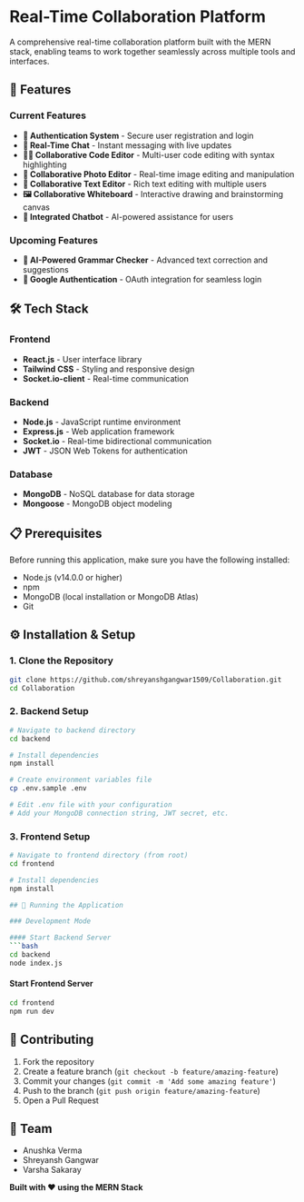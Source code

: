 # Real-Time Collaboration Platform

A comprehensive real-time collaboration platform built with the MERN stack, enabling teams to work together seamlessly across multiple tools and interfaces.

## 🚀 Features

### Current Features
- **🔐 Authentication System** - Secure user registration and login
- **💬 Real-Time Chat** - Instant messaging with live updates
- **👨‍💻 Collaborative Code Editor** - Multi-user code editing with syntax highlighting
- **🎨 Collaborative Photo Editor** - Real-time image editing and manipulation
- **📝 Collaborative Text Editor** - Rich text editing with multiple users
- **🖼️ Collaborative Whiteboard** - Interactive drawing and brainstorming canvas
- **🤖 Integrated Chatbot** - AI-powered assistance for users

### Upcoming Features
- **📝 AI-Powered Grammar Checker** - Advanced text correction and suggestions
- **🔑 Google Authentication** - OAuth integration for seamless login

## 🛠️ Tech Stack

### Frontend
- **React.js** - User interface library
- **Tailwind CSS** - Styling and responsive design
- **Socket.io-client** - Real-time communication

### Backend
- **Node.js** - JavaScript runtime environment
- **Express.js** - Web application framework
- **Socket.io** - Real-time bidirectional communication
- **JWT** - JSON Web Tokens for authentication

### Database
- **MongoDB** - NoSQL database for data storage
- **Mongoose** - MongoDB object modeling

## 📋 Prerequisites

Before running this application, make sure you have the following installed:

- Node.js (v14.0.0 or higher)
- npm
- MongoDB (local installation or MongoDB Atlas)
- Git

## ⚙️ Installation & Setup

### 1. Clone the Repository
```bash
git clone https://github.com/shreyanshgangwar1509/Collaboration.git
cd Collaboration
```

### 2. Backend Setup
```bash
# Navigate to backend directory
cd backend

# Install dependencies
npm install

# Create environment variables file
cp .env.sample .env

# Edit .env file with your configuration
# Add your MongoDB connection string, JWT secret, etc.
```

### 3. Frontend Setup
```bash
# Navigate to frontend directory (from root)
cd frontend

# Install dependencies
npm install

## 🚀 Running the Application

### Development Mode

#### Start Backend Server
```bash
cd backend
node index.js
```

#### Start Frontend Server
```bash
cd frontend
npm run dev
```

## 🤝 Contributing

1. Fork the repository
2. Create a feature branch (`git checkout -b feature/amazing-feature`)
3. Commit your changes (`git commit -m 'Add some amazing feature'`)
4. Push to the branch (`git push origin feature/amazing-feature`)
5. Open a Pull Request

## 👥 Team

- Anushka Verma
- Shreyansh Gangwar
- Varsha Sakaray

**Built with ❤️ using the MERN Stack**
